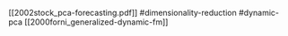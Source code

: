 [[2002stock_pca-forecasting.pdf]]
#dimensionality-reduction #dynamic-pca
[[2000forni_generalized-dynamic-fm]]

